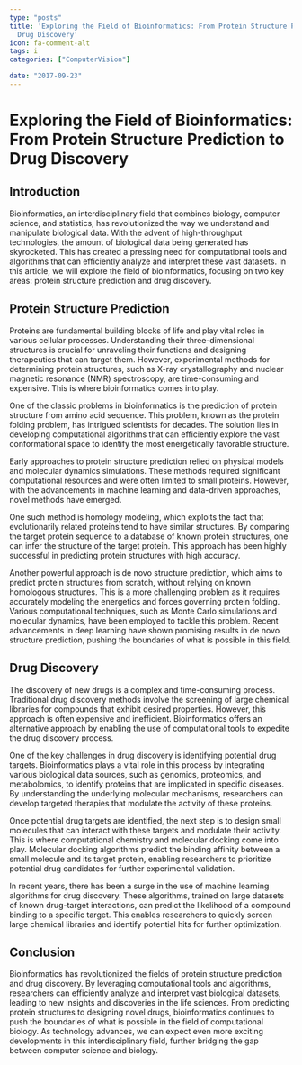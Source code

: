 ```yaml
---
type: "posts"
title: 'Exploring the Field of Bioinformatics: From Protein Structure Prediction to
  Drug Discovery'
icon: fa-comment-alt
tags: i
categories: ["ComputerVision"]

date: "2017-09-23"
---
```




# Exploring the Field of Bioinformatics: From Protein Structure Prediction to Drug Discovery

## Introduction

Bioinformatics, an interdisciplinary field that combines biology, computer science, and statistics, has revolutionized the way we understand and manipulate biological data. With the advent of high-throughput technologies, the amount of biological data being generated has skyrocketed. This has created a pressing need for computational tools and algorithms that can efficiently analyze and interpret these vast datasets. In this article, we will explore the field of bioinformatics, focusing on two key areas: protein structure prediction and drug discovery.

## Protein Structure Prediction

Proteins are fundamental building blocks of life and play vital roles in various cellular processes. Understanding their three-dimensional structures is crucial for unraveling their functions and designing therapeutics that can target them. However, experimental methods for determining protein structures, such as X-ray crystallography and nuclear magnetic resonance (NMR) spectroscopy, are time-consuming and expensive. This is where bioinformatics comes into play.

One of the classic problems in bioinformatics is the prediction of protein structure from amino acid sequence. This problem, known as the protein folding problem, has intrigued scientists for decades. The solution lies in developing computational algorithms that can efficiently explore the vast conformational space to identify the most energetically favorable structure.

Early approaches to protein structure prediction relied on physical models and molecular dynamics simulations. These methods required significant computational resources and were often limited to small proteins. However, with the advancements in machine learning and data-driven approaches, novel methods have emerged.

One such method is homology modeling, which exploits the fact that evolutionarily related proteins tend to have similar structures. By comparing the target protein sequence to a database of known protein structures, one can infer the structure of the target protein. This approach has been highly successful in predicting protein structures with high accuracy.

Another powerful approach is de novo structure prediction, which aims to predict protein structures from scratch, without relying on known homologous structures. This is a more challenging problem as it requires accurately modeling the energetics and forces governing protein folding. Various computational techniques, such as Monte Carlo simulations and molecular dynamics, have been employed to tackle this problem. Recent advancements in deep learning have shown promising results in de novo structure prediction, pushing the boundaries of what is possible in this field.

## Drug Discovery

The discovery of new drugs is a complex and time-consuming process. Traditional drug discovery methods involve the screening of large chemical libraries for compounds that exhibit desired properties. However, this approach is often expensive and inefficient. Bioinformatics offers an alternative approach by enabling the use of computational tools to expedite the drug discovery process.

One of the key challenges in drug discovery is identifying potential drug targets. Bioinformatics plays a vital role in this process by integrating various biological data sources, such as genomics, proteomics, and metabolomics, to identify proteins that are implicated in specific diseases. By understanding the underlying molecular mechanisms, researchers can develop targeted therapies that modulate the activity of these proteins.

Once potential drug targets are identified, the next step is to design small molecules that can interact with these targets and modulate their activity. This is where computational chemistry and molecular docking come into play. Molecular docking algorithms predict the binding affinity between a small molecule and its target protein, enabling researchers to prioritize potential drug candidates for further experimental validation.

In recent years, there has been a surge in the use of machine learning algorithms for drug discovery. These algorithms, trained on large datasets of known drug-target interactions, can predict the likelihood of a compound binding to a specific target. This enables researchers to quickly screen large chemical libraries and identify potential hits for further optimization.

## Conclusion

Bioinformatics has revolutionized the fields of protein structure prediction and drug discovery. By leveraging computational tools and algorithms, researchers can efficiently analyze and interpret vast biological datasets, leading to new insights and discoveries in the life sciences. From predicting protein structures to designing novel drugs, bioinformatics continues to push the boundaries of what is possible in the field of computational biology. As technology advances, we can expect even more exciting developments in this interdisciplinary field, further bridging the gap between computer science and biology.